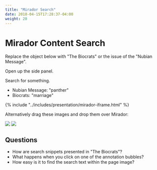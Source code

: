 ```yaml
---
title: "Mirador Search"
date: 2018-04-15T17:28:37-04:00
weight: 20
---
```


# Mirador Content Search

Replace the object below with "The Biocrats" or the issue of the "Nubian Message".

Open up the side panel.

Search for something.
- Nubian Message: "panther"
- Biocrats: "marriage"

{% include "../includes/presentation/mirador-iframe.html" %}

Alternatively drag these images and drop them over Mirador:

[![](https://dlcs.io/iiif-img/wellcome/1/b3ec346f-71bf-4bb1-a7f1-1cad996fa0d4/full/175,/0/default.jpg)](https://wellcomelibrary.org/item/b18035978?manifest=https%3A%2F%2Fwellcomelibrary.org%2Fiiif%2Fb18035978%2Fmanifest) [![](https://iiif.lib.ncsu.edu/iiif/nubian-message-2003-04-01_0001/full/175,/0/default.jpg)](https://d.lib.ncsu.edu/collections/catalog/nubian-message-2003-04-01?manifest=https%3A%2F%2Fd.lib.ncsu.edu%2Fcollections%2Fcatalog%2Fnubian-message-2003-04-01%2Fmanifest)

## Questions

- How are search snippets presented in "The Biocrats"?
- What happens when you click on one of the annotation bubbles?
- How easy is it to find the search text within the page image?
